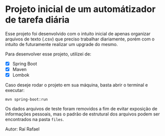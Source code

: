 # Projeto inicial de um automátizador de tarefa diária

Esse projeto foi desenvolvido com o intuito inicial de apenas organizar arquivos de texto (.csv) que preciso trabalhar diariamente, porém com o intuito de futuramente realizar um upgrade do mesmo.

Para desenvolver esse projeto, utilizei de:
 - [x] Spring Boot
 - [x] Maven
 - [x] Lombok

Caso deseje rodar o projeto em sua máquina, basta abrir o terminal e executar:
```
mvn spring-boot:run
```

Os dados arquivos de teste foram removidos a fim de evitar exposição de informações pessoais, mas o padrão de estrutural dos arquivos podem ser encontrados na pasta ```files```.

Autor: Raí Rafael